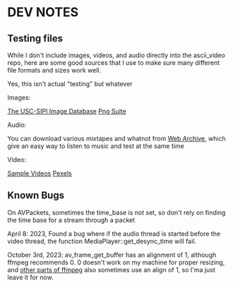 
# DEV NOTES

## Testing files

While I don't include images, videos, and audio directly into the ascii_video
repo, here are some good sources that I use to make sure many different file
formats and sizes work well.

Yes, this isn't actual "testing" but whatever

Images:

[The USC-SIPI Image Database](https://sipi.usc.edu/database/)
[Png Suite](http://www.schaik.com/pngsuite/)


Audio:

You can download various mixtapes and whatnot from [Web Archive](https://archive.org/),
which give an easy way to listen to music and test at the same time

Video:

[Sample Videos](https://sample-videos.com/)
[Pexels](https://www.pexels.com/search/videos/sample/)


## Known Bugs

On AVPackets, sometimes the time_base is not set, so don't rely on finding the time base for a stream through a packet

April 8: 2023, Found a bug where if the audio thread is started before the video thread, the function MediaPlayer::get_desync_time will fail.

October 3rd, 2023: av_frame_get_buffer has an alignment of 1, although ffmpeg
recommends 0. 0 doesn't work on my machine for proper resizing, and [other parts
of ffmpeg](https://stackoverflow.com/a/44894932) also sometimes use an align
of 1, so I'ma just leave it for now.